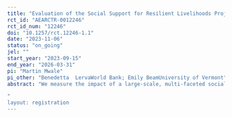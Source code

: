 ```yaml
---
title: "Evaluation of the Social Support for Resilient Livelihoods Project in Malawi "
rct_id: "AEARCTR-0012246"
rct_id_num: "12246"
doi: "10.1257/rct.12246-1.1"
date: "2023-11-06"
status: "on_going"
jel: ""
start_year: "2023-09-15"
end_year: "2026-03-31"
pi: "Martin Mwale"
pi_other: "Benedetta  LervaWorld Bank; Emily BeamUniversity of Vermont"
abstract: "We measure the impact of a large-scale, multi-faceted social protection program, the Social Support for Resilience Livelihoods Project (SSRLP) in Malawi, a government-led initiative implemented by the Community Savings and Investment Promotion (COMSIP). Using two distinct randomized controlled trials, we assess the effects of various livelihood support packages on households participating in either the government's Social Cash Transfer (SCT) program or the Climate-Smart Enhanced Public Works Program (CSEPWP). In Experiment 1, Savings and Loan Group clusters that have successfully completed a series of basic trainings are randomized to receive no additional support or one of three program versions: an "enhanced" program that includes skill training and a seed input subsidy; a "graduation" program with coaching, livelihood training, and an asset transfer; or both. In Experiment 2, we measure the impact of one element of the "enhanced" program—the Youth Skills Challenge (YSC)—which provides training and an asset transfer to support livelihood development—by randomly assigning top applicants to a treatment or control group. We evaluate the impacts of these sets of interventions on key outcomes such as income, consumption, food security, and resilience against economic shocks.
"
layout: registration
---
```


